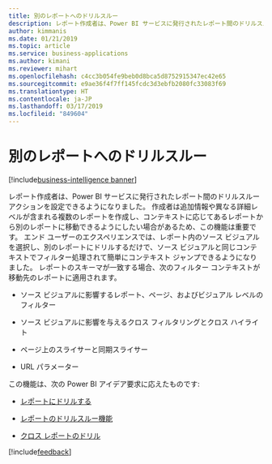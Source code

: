 ```yaml
---
title: 別のレポートへのドリルスルー
description: レポート作成者は、Power BI サービスに発行されたレポート間のドリルスルー アクションを設定できるようになりました。
author: kimmanis
ms.date: 01/21/2019
ms.topic: article
ms.service: business-applications
ms.author: kimani
ms.reviewer: mihart
ms.openlocfilehash: c4cc3b054fe9beb0d8bca5d8752915347ec42e65
ms.sourcegitcommit: e9ae36f4f7ff145fcdc3d3ebfb2080fc33083f69
ms.translationtype: HT
ms.contentlocale: ja-JP
ms.lasthandoff: 03/17/2019
ms.locfileid: "849604"
---
```

# <a name="drill-through-to-another-report"></a>別のレポートへのドリルスルー
[!include[business-intelligence banner](../../includes/business-intelligence.md)]


レポート作成者は、Power BI サービスに発行されたレポート間のドリルスルー アクションを設定できるようになりました。 作成者は追加情報や異なる詳細レベルが含まれる複数のレポートを作成し、コンテキストに応じてあるレポートから別のレポートに移動できるようにしたい場合があるため、この機能は重要です。 エンド ユーザーのエクスペリエンスでは、レポート内のソース ビジュアルを選択し、別のレポートにドリルするだけで、ソース ビジュアルと同じコンテキストでフィルター処理されて簡単にコンテキスト ジャンプできるようになりました。 レポートのスキーマが一致する場合、次のフィルター コンテキストが移動先のレポートに適用されます。

-   ソース ビジュアルに影響するレポート、ページ、およびビジュアル レベルのフィルター

-   ソース ビジュアルに影響を与えるクロス フィルタリングとクロス ハイライト

-   ページ上のスライサーと同期スライサー

-   URL パラメーター

この機能は、次の Power BI アイデア要求に応えたものです:

-   [レポートにドリルする](https://ideas.powerbi.com/forums/265200-power-bi-ideas/suggestions/13715889-drill-to-a-report-page)

-   [レポートのドリルスルー機能](https://ideas.powerbi.com/forums/265200-power-bi-ideas/suggestions/20533858-drill-through-functionality-in-power-bi-reports)

-   [クロス レポートのドリル](https://ideas.powerbi.com/forums/265200-power-bi-ideas/suggestions/33751942-drill-through-between-different-reports)

[!include[feedback](../includes/desktop-feedback.md)]